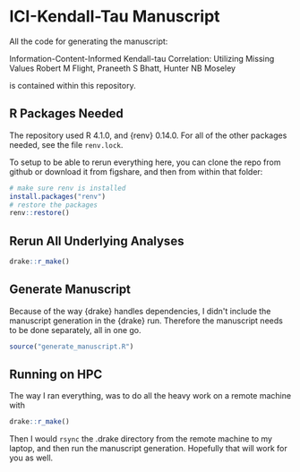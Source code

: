 
# ICI-Kendall-Tau Manuscript

All the code for generating the manuscript:

Information-Content-Informed Kendall-tau Correlation: Utilizing Missing Values
Robert M Flight, Praneeth S Bhatt, Hunter NB Moseley

is contained within this repository.

## R Packages Needed

The repository used R 4.1.0, and {renv} 0.14.0.
For all of the other packages needed, see the file `renv.lock`.

To setup to be able to rerun everything here, you can clone the repo from github or download it from figshare, and then from within that folder:

```r
# make sure renv is installed
install.packages("renv")
# restore the packages
renv::restore()
```

## Rerun All Underlying Analyses

```r
drake::r_make()
```

## Generate Manuscript

Because of the way {drake} handles dependencies, I didn't include the manuscript generation in the {drake} run.
Therefore the manuscript needs to be done separately, all in one go.

```r
source("generate_manuscript.R")
```

## Running on HPC

The way I ran everything, was to do all the heavy work on a remote machine with 

```r
drake::r_make()
```

Then I would `rsync` the .drake directory from the remote machine to my laptop, and then run the manuscript generation.
Hopefully that will work for you as well.
